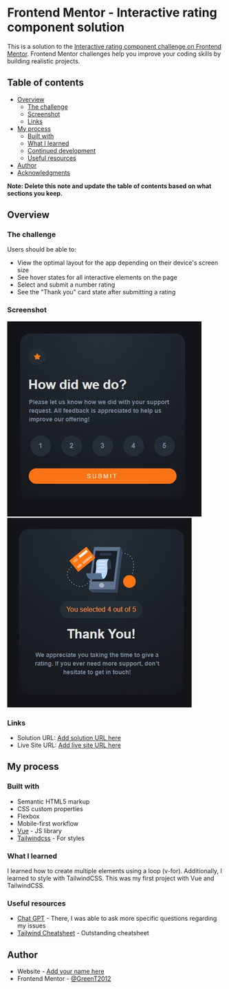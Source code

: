 # Frontend Mentor - Interactive rating component solution

This is a solution to the [Interactive rating component challenge on Frontend Mentor](https://www.frontendmentor.io/challenges/interactive-rating-component-koxpeBUmI). Frontend Mentor challenges help you improve your coding skills by building realistic projects. 

## Table of contents

- [Overview](#overview)
  - [The challenge](#the-challenge)
  - [Screenshot](#screenshot)
  - [Links](#links)
- [My process](#my-process)
  - [Built with](#built-with)
  - [What I learned](#what-i-learned)
  - [Continued development](#continued-development)
  - [Useful resources](#useful-resources)
- [Author](#author)
- [Acknowledgments](#acknowledgments)

**Note: Delete this note and update the table of contents based on what sections you keep.**

## Overview

### The challenge

Users should be able to:

- View the optimal layout for the app depending on their device's screen size
- See hover states for all interactive elements on the page
- Select and submit a number rating
- See the "Thank you" card state after submitting a rating

### Screenshot

![](screenshot_1.png)
![](screenshot_2.png)


### Links

- Solution URL: [Add solution URL here](https://your-solution-url.com)
- Live Site URL: [Add live site URL here](https://your-live-site-url.com)

## My process

### Built with

- Semantic HTML5 markup
- CSS custom properties
- Flexbox
- Mobile-first workflow
- [Vue](https://vuejs.org/) - JS library
- [Tailwindcss](https://tailwindcss.com) - For styles

### What I learned

I learned how to create multiple elements using a loop (v-for). 
Additionally, I learned to style with TailwindCSS. 
This was my first project with Vue and TailwindCSS.

### Useful resources

- [Chat GPT](https://www.chat.openai.com) - There, I was able to ask more specific questions regarding my issues
- [Tailwind Cheatsheet](https://tailwindcomponents.com/cheatsheet/) - Outstanding cheatsheet

## Author

- Website - [Add your name here](https://www.your-site.com)
- Frontend Mentor - [@GreenT2012](https://www.frontendmentor.io/profile/greent2012)
